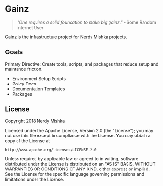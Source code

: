 # Gainz

> *&quot;One requires a solid foundation to make big gainz.&quot;* - Some Random Internet User

Gainz is the infrastructure project for Nerdy Mishka projects.

## Goals

Primary Directive: Create tools, scripts, and packages that reduce setup and maintance friction.

- Environment Setup Scripts
- Policy Docs
- Documentation Templates
- Packages

## License

Copyright 2018 Nerdy Mishka

Licensed under the Apache License, Version 2.0 (the "License");
you may not use this file except in compliance with the License.
You may obtain a copy of the License at

    http://www.apache.org/licenses/LICENSE-2.0

Unless required by applicable law or agreed to in writing, software
distributed under the License is distributed on an "AS IS" BASIS,
WITHOUT WARRANTIES OR CONDITIONS OF ANY KIND, either express or implied.
See the License for the specific language governing permissions and
limitations under the License.